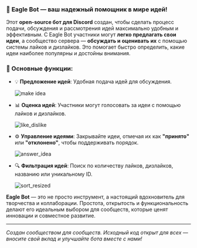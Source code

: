 ### 🦅 **Eagle Bot** — ваш надежный помощник в мире идей!  

Этот **open-source бот для Discord** создан, чтобы сделать процесс подачи, обсуждения и рассмотрения идей максимально удобным и эффективным. С Eagle Bot участники могут **легко предлагать свои идеи**, а сообщество сервера — **обсуждать и оценивать их** с помощью системы лайков и дизлайков. Это помогает быстро определить, какие идеи наиболее популярны и достойны внимания.  

### 🚀 Основные функции:  
- 💡 **Предложение идей**: Удобная подача идей для обсуждения.

   ![make idea](https://github.com/user-attachments/assets/0edb009d-f144-4f09-8993-cf143aa8c854)
- 📊 **Оценка идей**: Участники могут голосовать за идеи с помощью лайков и дизлайков.  

   ![like_dislike](https://github.com/user-attachments/assets/9f091291-b068-4a17-8a08-bb6220721b60)
- ⚙️ **Управление идеями**: Закрывайте идеи, отмечая их как **"принято"** или **"отклонено"**, чтобы поддерживать порядок.  

   ![answer_idea](https://github.com/user-attachments/assets/9080faa4-0141-4e3d-93db-323db2341940)
- 🔍 **Фильтрация идей**: Поиск по количеству лайков, дизлайков, названию или уникальному ID.  

   ![sort_resized](https://github.com/user-attachments/assets/a8df5075-595a-4efb-872e-960bfcd92a75)



**Eagle Bot** — это не просто инструмент, а настоящий вдохновитель для творчества и коллаборации. Простота, открытость и функциональность делают его идеальным выбором для сообществ, которые ценят инновации и совместное развитие.  

---  

*Создан сообществом для сообществ. Исходный код открыт для всех — вносите свой вклад и улучшайте бота вместе с нами!*
